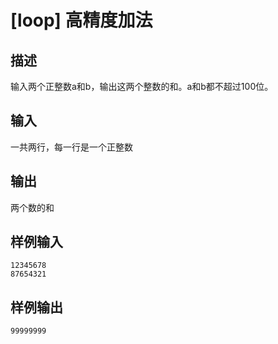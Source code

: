 # [loop] 高精度加法

## 描述
输入两个正整数a和b，输出这两个整数的和。a和b都不超过100位。

## 输入
一共两行，每一行是一个正整数

## 输出
两个数的和

## 样例输入
```
12345678
87654321
```

## 样例输出
```
99999999
```